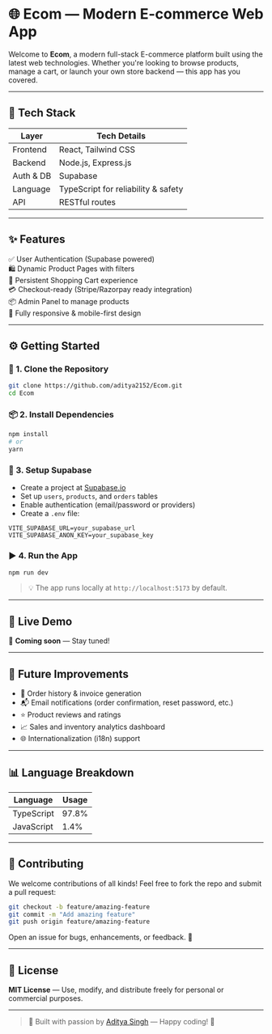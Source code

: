 # 🌐 Ecom — Modern E-commerce Web App

Welcome to **Ecom**, a modern full-stack E-commerce platform built using the latest web technologies. Whether you're looking to browse products, manage a cart, or launch your own store backend — this app has you covered.

---

## 🚀 Tech Stack

| Layer     | Tech Details                        |
| --------- | ----------------------------------- |
| Frontend  | React, Tailwind CSS                 |
| Backend   | Node.js, Express.js                 |
| Auth & DB | Supabase                            |
| Language  | TypeScript for reliability & safety |
| API       | RESTful routes                      |

---

## ✨ Features

✅ User Authentication (Supabase powered)  
🛍️ Dynamic Product Pages with filters  
🛒 Persistent Shopping Cart experience  
💳 Checkout-ready (Stripe/Razorpay ready integration)  
📦 Admin Panel to manage products  
📱 Fully responsive & mobile-first design

---

## ⚙️ Getting Started

### 🔧 1. Clone the Repository

```bash
git clone https://github.com/aditya2152/Ecom.git
cd Ecom
```

### 📦 2. Install Dependencies

```bash
npm install
# or
yarn
```

### 🧾 3. Setup Supabase

- Create a project at [Supabase.io](https://supabase.io/)
- Set up `users`, `products`, and `orders` tables
- Enable authentication (email/password or providers)
- Create a `.env` file:

```env
VITE_SUPABASE_URL=your_supabase_url
VITE_SUPABASE_ANON_KEY=your_supabase_key
```

### ▶️ 4. Run the App

```bash
npm run dev
```

> 💡 The app runs locally at `http://localhost:5173` by default.

---

## 🔗 Live Demo

🚧 **Coming soon** — Stay tuned!

---

## 🧠 Future Improvements

- 🧾 Order history & invoice generation
- 📬 Email notifications (order confirmation, reset password, etc.)
- ⭐ Product reviews and ratings
- 📈 Sales and inventory analytics dashboard
- 🌐 Internationalization (i18n) support

---

## 📊 Language Breakdown

| Language   | Usage |
| ---------- | ----- |
| TypeScript | 97.8% |
| JavaScript | 1.4%  |

---

## 🤝 Contributing

We welcome contributions of all kinds! Feel free to fork the repo and submit a pull request:

```bash
git checkout -b feature/amazing-feature
git commit -m "Add amazing feature"
git push origin feature/amazing-feature
```

Open an issue for bugs, enhancements, or feedback. 🙌

---

## 🪪 License

**MIT License** — Use, modify, and distribute freely for personal or commercial purposes.

---

> 💬 Built with passion by [Aditya Singh](https://github.com/aditya2152) — Happy coding! 🚀
